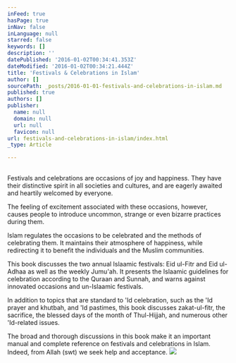 ```yaml
---
inFeed: true
hasPage: true
inNav: false
inLanguage: null
starred: false
keywords: []
description: ''
datePublished: '2016-01-02T00:34:41.353Z'
dateModified: '2016-01-02T00:34:21.444Z'
title: 'Festivals & Celebrations in Islam'
author: []
sourcePath: _posts/2016-01-01-festivals-and-celebrations-in-islam.md
published: true
authors: []
publisher:
  name: null
  domain: null
  url: null
  favicon: null
url: festivals-and-celebrations-in-islam/index.html
_type: Article

---
```

## 

Festivals and celebrations are occasions of joy and happiness. They have their distinctive spirit in all societies and cultures, and are eagerly awaited and heartily welcomed by everyone.

The feeling of excitement associated with these occasions, however, causes people to introduce uncommon, strange or even bizarre practices during them.

Islam regulates the occasions to be celebrated and the methods of celebrating them. It maintains their atmosphere of happiness, while redirecting it to benefit the individuals and the Muslim communities.

This book discusses the two annual Islaamic festivals: Eid ul-Fitr and Eid ul-Adhaa as well as the weekly Jumu'ah. It presents the Islaamic guidelines for celebration according to the Quraan and Sunnah, and warns against innovated occasions and un-Islaamic festivals.

In addition to topics that are standard to 'Id celebration, such as the 'Id prayer and khutbah, and 'Id pastimes, this book discusses zakat-ul-fitr, the sacrifice, the blessed days of the month of Thul-Hijjah, and numerous other 'Id-related issues.

The broad and thorough discussions in this book make it an important manual and complete reference on festivals and celebrations in Islam. Indeed, from Allah (swt) we seek help and acceptance.
![](https://the-grid-user-content.s3-us-west-2.amazonaws.com/4ec11ba6-4b39-4a72-8ad5-8ac8ae21a157.jpg)